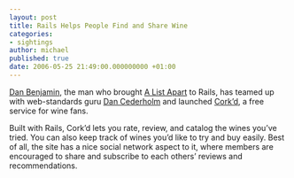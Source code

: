 ```yaml
---
layout: post
title: Rails Helps People Find and Share Wine
categories:
- sightings
author: michael
published: true
date: 2006-05-25 21:49:00.000000000 +01:00
---
```

<p><a href="http://www.hivelogic.com/">Dan Benjamin</a>, the man who brought <a href="http://www.alistapart.com/">A List Apart</a> to Rails, has teamed up with web-standards guru <a href="http://simplebits.com/">Dan Cederholm</a> and launched <a href="http://www.corkd.com/">Cork&#8217;d</a>, a free service for wine fans.</p>
<p>Built with Rails, Cork&#8217;d lets you rate, review, and catalog the wines you&#8217;ve tried. You can also keep track of wines you&#8217;d like to try and buy easily. Best of all, the site has a nice social network aspect to it, where members are encouraged to share and subscribe to each others&#8217; reviews and recommendations.</p>
